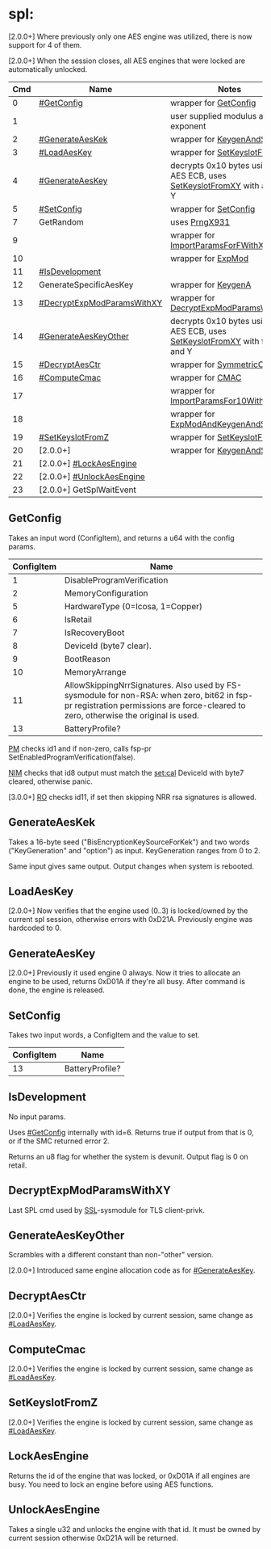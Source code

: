 # spl:

\[2.0.0+\] Where previously only one AES engine was utilized, there is
now support for 4 of them.

\[2.0.0+\] When the session closes, all AES engines that were locked are
automatically
unlocked.

| Cmd | Name                                                                 | Notes                                                                                                                               |
| --- | -------------------------------------------------------------------- | ----------------------------------------------------------------------------------------------------------------------------------- |
| 0   | [\#GetConfig](#GetConfig "wikilink")                                 | wrapper for [GetConfig](SMC#GetConfig.md##GetConfig "wikilink")                                                                     |
| 1   |                                                                      | user supplied modulus and exponent                                                                                                  |
| 2   | [\#GenerateAesKek](#GenerateAesKek "wikilink")                       | wrapper for [KeygenAndSealX](SMC#KeygenAndSealX.md##KeygenAndSealX "wikilink")                                                      |
| 3   | [\#LoadAesKey](#LoadAesKey "wikilink")                               | wrapper for [SetKeyslotFromXY](SMC#SetKeyslotFromXY.md##SetKeyslotFromXY "wikilink")                                                |
| 4   | [\#GenerateAesKey](#GenerateAesKey "wikilink")                       | decrypts 0x10 bytes using AES ECB, uses [SetKeyslotFromXY](SMC#SetKeyslotFromXY.md##SetKeyslotFromXY "wikilink") with a fixed Y     |
| 5   | [\#SetConfig](#SetConfig "wikilink")                                 | wrapper for [SetConfig](SMC#SetConfig.md##SetConfig "wikilink")                                                                     |
| 7   | GetRandom                                                            | uses [PrngX931](SMC#PrngX931.md##PrngX931 "wikilink")                                                                               |
| 9   |                                                                      | wrapper for [ImportParamsForFWithXY](SMC#ImportParamsForFWithXY.md##ImportParamsForFWithXY "wikilink")                              |
| 10  |                                                                      | wrapper for [ExpMod](SMC#ExpMod.md##ExpMod "wikilink")                                                                              |
| 11  | [\#IsDevelopment](#IsDevelopment "wikilink")                         |                                                                                                                                     |
| 12  | GenerateSpecificAesKey                                               | wrapper for [KeygenA](SMC#KeygenA.md##KeygenA "wikilink")                                                                           |
| 13  | [\#DecryptExpModParamsWithXY](#DecryptExpModParamsWithXY "wikilink") | wrapper for [DecryptExpModParamsWithXY](SMC#DecryptExpModParamsWithXY.md##DecryptExpModParamsWithXY "wikilink")                     |
| 14  | [\#GenerateAesKeyOther](#GenerateAesKeyOther "wikilink")             | decrypts 0x10 bytes using AES ECB, uses [SetKeyslotFromXY](SMC#SetKeyslotFromXY.md##SetKeyslotFromXY "wikilink") with fixed X and Y |
| 15  | [\#DecryptAesCtr](#DecryptAesCtr "wikilink")                         | wrapper for [SymmetricCrypto](SMC#SymmetricCrypto.md##SymmetricCrypto "wikilink")                                                   |
| 16  | [\#ComputeCmac](#ComputeCmac "wikilink")                             | wrapper for [CMAC](SMC#CMAC.md##CMAC "wikilink")                                                                                    |
| 17  |                                                                      | wrapper for [ImportParamsFor10WithXY](SMC#ImportParamsFor10WithXY.md##ImportParamsFor10WithXY "wikilink")                           |
| 18  |                                                                      | wrapper for [ExpModAndKeygenAndSealZ](SMC#ExpModAndKeygenAndSealZ.md##ExpModAndKeygenAndSealZ "wikilink")                           |
| 19  | [\#SetKeyslotFromZ](#SetKeyslotFromZ "wikilink")                     | wrapper for [SetKeyslotFromZ](SMC#SetKeyslotFromZ.md##SetKeyslotFromZ "wikilink")                                                   |
| 20  | \[2.0.0+\]                                                           | wrapper for [KeygenAndSealZ](SMC#KeygenAndSealZ.md##KeygenAndSealZ "wikilink")                                                      |
| 21  | \[2.0.0+\] [\#LockAesEngine](#LockAesEngine "wikilink")              |                                                                                                                                     |
| 22  | \[2.0.0+\] [\#UnlockAesEngine](#UnlockAesEngine "wikilink")          |                                                                                                                                     |
| 23  | \[2.0.0+\] GetSplWaitEvent                                           |                                                                                                                                     |

## GetConfig

Takes an input word (ConfigItem), and returns a u64 with the config
params.

| ConfigItem | Name                                                                                                                                                                              |
| ---------- | --------------------------------------------------------------------------------------------------------------------------------------------------------------------------------- |
| 1          | DisableProgramVerification                                                                                                                                                        |
| 2          | MemoryConfiguration                                                                                                                                                               |
| 5          | HardwareType (0=Icosa, 1=Copper)                                                                                                                                                  |
| 6          | IsRetail                                                                                                                                                                          |
| 7          | IsRecoveryBoot                                                                                                                                                                    |
| 8          | DeviceId (byte7 clear).                                                                                                                                                           |
| 9          | BootReason                                                                                                                                                                        |
| 10         | MemoryArrange                                                                                                                                                                     |
| 11         | AllowSkippingNrrSignatures. Also used by FS-sysmodule for non-RSA: when zero, bit62 in fsp-pr registration permissions are force-cleared to zero, otherwise the original is used. |
| 13         | BatteryProfile?                                                                                                                                                                   |

[PM](Process%20Manager%20services.md "wikilink") checks id1 and if
non-zero, calls fsp-pr SetEnabledProgramVerification(false).

[NIM](NIM%20services.md "wikilink") checks that id8 output must match
the [set:cal](Settings%20services.md "wikilink") DeviceId with byte7
cleared, otherwise panic.

\[3.0.0+\] [RO](Loader%20services.md "wikilink") checks id11, if set
then skipping NRR rsa signatures is allowed.

## GenerateAesKek

Takes a 16-byte seed ("BisEncryptionKeySourceForKek") and two words
("KeyGeneration" and "option") as input. KeyGeneration ranges from 0 to
2.

Same input gives same output. Output changes when system is rebooted.

## LoadAesKey

\[2.0.0+\] Now verifies that the engine used (0..3) is locked/owned by
the current spl session, otherwise errors with 0xD21A. Previously engine
was hardcoded to 0.

## GenerateAesKey

\[2.0.0+\] Previously it used engine 0 always. Now it tries to allocate
an engine to be used, returns 0xD01A if they're all busy. After command
is done, the engine is released.

## SetConfig

Takes two input words, a ConfigItem and the value to set.

| ConfigItem | Name            |
| ---------- | --------------- |
| 13         | BatteryProfile? |

## IsDevelopment

No input params.

Uses [\#GetConfig](#GetConfig "wikilink") internally with id=6. Returns
true if output from that is 0, or if the SMC returned error 2.

Returns an u8 flag for whether the system is devunit. Output flag is 0
on retail.

## DecryptExpModParamsWithXY

Last SPL cmd used by [SSL](SSL%20services.md "wikilink")-sysmodule for
TLS client-privk.

## GenerateAesKeyOther

Scrambles with a different constant than non-"other" version.

\[2.0.0+\] Introduced same engine allocation code as for
[\#GenerateAesKey](#GenerateAesKey "wikilink").

## DecryptAesCtr

\[2.0.0+\] Verifies the engine is locked by current session, same change
as [\#LoadAesKey](#LoadAesKey "wikilink").

## ComputeCmac

\[2.0.0+\] Verifies the engine is locked by current session, same change
as [\#LoadAesKey](#LoadAesKey "wikilink").

## SetKeyslotFromZ

\[2.0.0+\] Verifies the engine is locked by current session, same change
as [\#LoadAesKey](#LoadAesKey "wikilink").

## LockAesEngine

Returns the id of the engine that was locked, or 0xD01A if all engines
are busy. You need to lock an engine before using AES functions.

## UnlockAesEngine

Takes a single u32 and unlocks the engine with that id. It must be owned
by current session otherwise 0xD21A will be returned.
